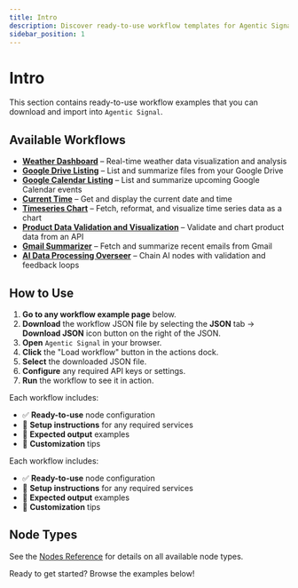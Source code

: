 ```yaml
---
title: Intro
description: Discover ready-to-use workflow templates for Agentic Signal. Download, import, and customize visual AI workflows for data processing, automation, and integration.
sidebar_position: 1
---
```


# Intro

This section contains ready-to-use workflow examples that you can download and import into `Agentic Signal`.

## Available Workflows

- [**Weather Dashboard**](/docs/workflows/data/weather-dashboard) – Real-time weather data visualization and analysis  
- [**Google Drive Listing**](/docs/workflows/data/gdrive-listing) – List and summarize files from your Google Drive  
- [**Google Calendar Listing**](/docs/workflows/data/gcalendar-listing) – List and summarize upcoming Google Calendar events  
- [**Current Time**](/docs/workflows/data/current-time) – Get and display the current date and time  
- [**Timeseries Chart**](/docs/workflows/data/timeseries-chart) – Fetch, reformat, and visualize time series data as a chart  
- [**Product Data Validation and Visualization**](/docs/workflows/data/product-data-validation-and-visualization) – Validate and chart product data from an API  
- [**Gmail Summarizer**](/docs/workflows/email/gmail-summarizer) – Fetch and summarize recent emails from Gmail  
- [**AI Data Processing Overseer**](/docs/workflows/data/ai-data-processing-overseer) – Chain AI nodes with validation and feedback loops

## How to Use

1. **Go to any workflow example page** below.
2. **Download** the workflow JSON file by selecting the **JSON** tab → **Download JSON** icon button on the right of the JSON.
3. **Open** `Agentic Signal` in your browser.
4. **Click** the "Load workflow" button in the actions dock.
5. **Select** the downloaded JSON file.
6. **Configure** any required API keys or settings.
7. **Run** the workflow to see it in action.

Each workflow includes:
- ✅ **Ready-to-use** node configuration
- 📝 **Setup instructions** for any required services
- 🎯 **Expected output** examples
- 🔧 **Customization** tips

Each workflow includes:
- ✅ **Ready-to-use** node configuration
- 📝 **Setup instructions** for any required services
- 🎯 **Expected output** examples
- 🔧 **Customization** tips

## Node Types

See the [Nodes Reference](/docs/nodes/overview) for details on all available node types.

Ready to get started? Browse the examples below!